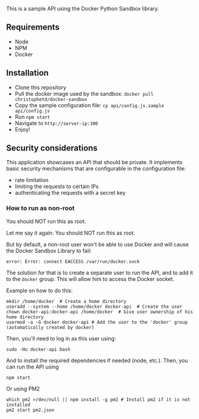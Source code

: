This is a sample API using the Docker Python Sandbox library.

## Requirements

- Node
- NPM
- Docker

## Installation

- Clone this repository
- Pull the docker image used by the sandbox: `docker pull christophetd/docker-sandbox`
- Copy the sample configuration file: `cp api/config.js.sample api/config.js`
- Run `npm start`
- Navigate to `http://server-ip:300`
- Enjoy!

## Security considerations

This application showcases an API that should be private. It implements basic security mechanisms that are configurable in the configuration file: 

- rate limitation
- limiting the requests to certain IPs
- authenticating the requests with a secret key
 
### How to run as non-root

You should NOT run this as root. 

Let me say it again. You should NOT run this as root.

But by default, a non-root user won't be able to use Docker and will cause the Docker Sandbox Library to fail:

```
error: Error: connect EACCESS /var/run/docker.sock
```

The solution for that is to create a separate user to run the API, and to add it to the `docker` group. This will allow him to access the Docker socket.

Example on how to do this:
```
mkdir /home/docker  # Create a home directory
useradd --system --home /home/docker docker-api  # Create the user
chown docker-api:docker-api /home/docker  # Give user ownership of his home directory
usermod -a -G docker docker-api # Add the user to the 'docker' group (automatically created by docker)
```

Then, you'll need to log in as this user using:

```
sudo -Hu docker-api bash
```

And to install the required dependencies if needed (node, etc.). Then, you can run the API using 

```
npm start
```

Or using PM2 

```
which pm2 >/dev/null || npm install -g pm2 # Install pm2 if it is not installed
pm2 start pm2.json
```
